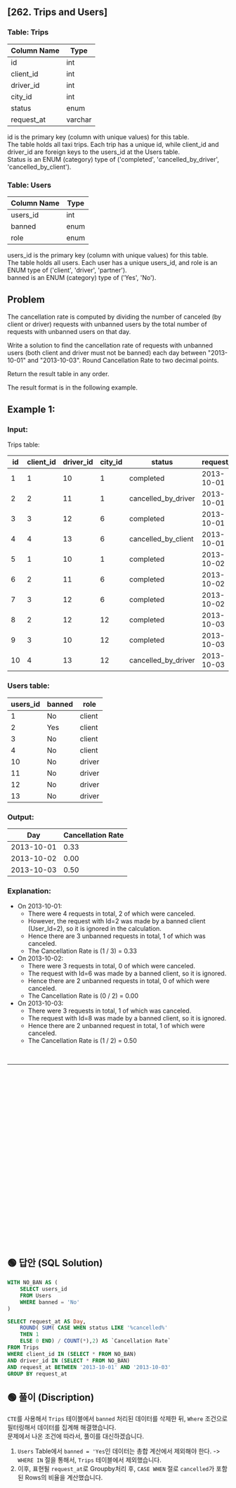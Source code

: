 ## [262. Trips and Users]

### Table: Trips


| Column Name | Type     |
|-------------|----------|
| id          | int      |
| client_id   | int      |
| driver_id   | int      |
| city_id     | int      |
| status      | enum     |
| request_at  | varchar  |     

id is the primary key (column with unique values) for this table.  
The table holds all taxi trips. Each trip has a unique id, while client_id and driver_id are foreign keys to the users_id at the Users table.  
Status is an ENUM (category) type of ('completed', 'cancelled_by_driver', 'cancelled_by_client').  
 

### Table: Users


| Column Name | Type     |
|-------------|----------|
| users_id    | int      |
| banned      | enum     |
| role        | enum     |

users_id is the primary key (column with unique values) for this table.  
The table holds all users. Each user has a unique users_id, and role is an ENUM type of ('client', 'driver', 'partner').  
banned is an ENUM (category) type of ('Yes', 'No').  
 
## Problem 

The cancellation rate is computed by dividing the number of canceled (by client or driver) requests with unbanned users by the total number of requests with unbanned users on that day.  

Write a solution to find the cancellation rate of requests with unbanned users (both client and driver must not be banned) each day between "2013-10-01" and "2013-10-03". Round Cancellation Rate to two decimal points.  

Return the result table in any order.  

The result format is in the following example.  

 

## Example 1:

### Input: 

Trips table:


| id | client_id | driver_id | city_id | status              | request_at |
|----|-----------|-----------|---------|---------------------|------------|
| 1  | 1         | 10        | 1       | completed           | 2013-10-01 |
| 2  | 2         | 11        | 1       | cancelled_by_driver | 2013-10-01 |
| 3  | 3         | 12        | 6       | completed           | 2013-10-01 |
| 4  | 4         | 13        | 6       | cancelled_by_client | 2013-10-01 |
| 5  | 1         | 10        | 1       | completed           | 2013-10-02 |
| 6  | 2         | 11        | 6       | completed           | 2013-10-02 |
| 7  | 3         | 12        | 6       | completed           | 2013-10-02 |
| 8  | 2         | 12        | 12      | completed           | 2013-10-03 |
| 9  | 3         | 10        | 12      | completed           | 2013-10-03 |
| 10 | 4         | 13        | 12      | cancelled_by_driver | 2013-10-03 |

### Users table:

| users_id | banned | role   |
|----------|--------|--------|
| 1        | No     | client |
| 2        | Yes    | client |
| 3        | No     | client |
| 4        | No     | client |
| 10       | No     | driver |
| 11       | No     | driver |
| 12       | No     | driver |
| 13       | No     | driver |

### Output: 

| Day        | Cancellation Rate |
|------------|-------------------|
| 2013-10-01 | 0.33              |
| 2013-10-02 | 0.00              |
| 2013-10-03 | 0.50              |

### Explanation: 
* On 2013-10-01:
  - There were 4 requests in total, 2 of which were canceled.
  - However, the request with Id=2 was made by a banned client (User_Id=2), so it is ignored in the calculation.
  - Hence there are 3 unbanned requests in total, 1 of which was canceled.
  - The Cancellation Rate is (1 / 3) = 0.33
* On 2013-10-02:
  - There were 3 requests in total, 0 of which were canceled.
  - The request with Id=6 was made by a banned client, so it is ignored.
  - Hence there are 2 unbanned requests in total, 0 of which were canceled.
  - The Cancellation Rate is (0 / 2) = 0.00
* On 2013-10-03:
  - There were 3 requests in total, 1 of which was canceled.
  - The request with Id=8 was made by a banned client, so it is ignored.
  - Hence there are 2 unbanned request in total, 1 of which were canceled.
  - The Cancellation Rate is (1 / 2) = 0.50


<br/>

---

<br/>
<br/>
<br/>
<br/>
<br/>
<br/>
<br/>
<br/>
<br/>
<br/>
<br/>
<br/>
<br/>
<br/>
<br/>
<br/>
<br/>
<br/>
<br/>
<br/>
<br/>
<br/>
<br/>


## 🟢 답안 (SQL Solution)

```sql
WITH NO_BAN AS (
    SELECT users_id
    FROM Users 
    WHERE banned = 'No'
)

SELECT request_at AS Day,
    ROUND( SUM( CASE WHEN status LIKE '%cancelled%' 
    THEN 1 
    ELSE 0 END) / COUNT(*),2) AS `Cancellation Rate` 
FROM Trips
WHERE client_id IN (SELECT * FROM NO_BAN) 
AND driver_id IN (SELECT * FROM NO_BAN)
AND request_at BETWEEN '2013-10-01' AND '2013-10-03'
GROUP BY request_at
```

## 🟢 풀이 (Discription)
`CTE`를 사용해서 `Trips` 테이블에서 `banned` 처리된 데이터를 삭제한 뒤, `Where` 조건으로 필터링해서 데이터를 집계해 해결했습니다.   
문제에서 나온 조건에 따라서, 풀이를 대신하겠습니다. 

1. `Users` Table에서 `banned = 'Yes`인 데이터는 총합 계산에서 제외해야 한다. -> `WHERE IN` 절을 통해서, `Trips` 테이블에서 제외했습니다.  
2. 이후, 표현될 `request_at`로 Groupby처리 후, `CASE WHEN` 절로 `cancelled`가 포함된 Rows의 비율을 계산했습니다.  

